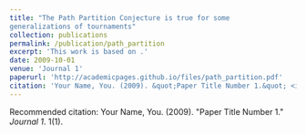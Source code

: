 ```yaml
---
title: "The Path Partition Conjecture is true for some
generalizations of tournaments"
collection: publications
permalink: /publication/path_partition
excerpt: 'This work is based on .'
date: 2009-10-01
venue: 'Journal 1'
paperurl: 'http://academicpages.github.io/files/path_partition.pdf'
citation: 'Your Name, You. (2009). &quot;Paper Title Number 1.&quot; <i>Journal 1</i>. 1(1).'
---
```





Recommended citation: Your Name, You. (2009). "Paper Title Number 1." <i>Journal 1</i>. 1(1).
